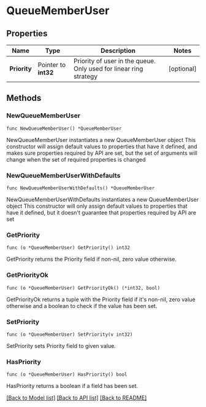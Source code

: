 # QueueMemberUser

## Properties

Name | Type | Description | Notes
------------ | ------------- | ------------- | -------------
**Priority** | Pointer to **int32** | Priority of user in the queue. Only used for linear ring strategy | [optional]

## Methods

### NewQueueMemberUser

`func NewQueueMemberUser() *QueueMemberUser`

NewQueueMemberUser instantiates a new QueueMemberUser object
This constructor will assign default values to properties that have it defined,
and makes sure properties required by API are set, but the set of arguments
will change when the set of required properties is changed

### NewQueueMemberUserWithDefaults

`func NewQueueMemberUserWithDefaults() *QueueMemberUser`

NewQueueMemberUserWithDefaults instantiates a new QueueMemberUser object
This constructor will only assign default values to properties that have it defined,
but it doesn't guarantee that properties required by API are set

### GetPriority

`func (o *QueueMemberUser) GetPriority() int32`

GetPriority returns the Priority field if non-nil, zero value otherwise.

### GetPriorityOk

`func (o *QueueMemberUser) GetPriorityOk() (*int32, bool)`

GetPriorityOk returns a tuple with the Priority field if it's non-nil, zero value otherwise
and a boolean to check if the value has been set.

### SetPriority

`func (o *QueueMemberUser) SetPriority(v int32)`

SetPriority sets Priority field to given value.

### HasPriority

`func (o *QueueMemberUser) HasPriority() bool`

HasPriority returns a boolean if a field has been set.

[[Back to Model list]](../README.md#documentation-for-models) [[Back to API list]](../README.md#documentation-for-api-endpoints) [[Back to README]](../README.md)

